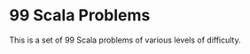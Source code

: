 # 99 Scala Problems

This is a set of 99 Scala problems of various levels of difficulty.

[problems-en]: https://github.com/99XProblems/99-Scala-Problems/blob/master/docs/problems.en.md

